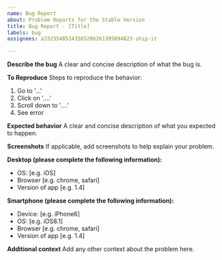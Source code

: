 ```yaml
---
name: Bug Report
about: Problem Reports for the Stable Version
title: Bug Report - [Title]
labels: bug
assignees: a33235485243565206261395894823-ship-it

---
```


**Describe the bug**
A clear and concise description of what the bug is.

**To Reproduce**
Steps to reproduce the behavior:
1. Go to '...'
2. Click on '....'
3. Scroll down to '....'
4. See error

**Expected behavior**
A clear and concise description of what you expected to happen.

**Screenshots**
If applicable, add screenshots to help explain your problem.

**Desktop (please complete the following information):**
 - OS: [e.g. iOS]
 - Browser [e.g. chrome, safari]
 - Version of app [e.g. 1.4]

**Smartphone (please complete the following information):**
 - Device: [e.g. iPhone6]
 - OS: [e.g. iOS8.1]
 - Browser [e.g. chrome, safari]
 - Version of app [e.g. 1.4]

**Additional context**
Add any other context about the problem here.
